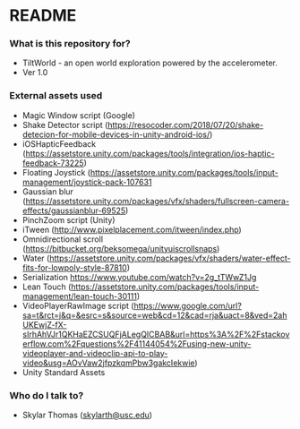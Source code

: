 # README #

### What is this repository for? ###

* TiltWorld - an open world exploration powered by the accelerometer.
* Ver 1.0

### External assets used ###

* Magic Window script (Google)
* Shake Detector script (https://resocoder.com/2018/07/20/shake-detecion-for-mobile-devices-in-unity-android-ios/)
* iOSHapticFeedback (https://assetstore.unity.com/packages/tools/integration/ios-haptic-feedback-73225)
* Floating Joystick (https://assetstore.unity.com/packages/tools/input-management/joystick-pack-107631
* Gaussian blur (https://assetstore.unity.com/packages/vfx/shaders/fullscreen-camera-effects/gaussianblur-69525)
* PinchZoom script (Unity)
* iTween (http://www.pixelplacement.com/itween/index.php)
* Omnidirectional scroll (https://bitbucket.org/beksomega/unityuiscrollsnaps)
* Water (https://assetstore.unity.com/packages/vfx/shaders/water-effect-fits-for-lowpoly-style-87810)
* Serialization https://www.youtube.com/watch?v=2g_tTWwZ1Jg
* Lean Touch (https://assetstore.unity.com/packages/tools/input-management/lean-touch-30111)
* VideoPlayerRawImage script (https://www.google.com/url?sa=t&rct=j&q=&esrc=s&source=web&cd=12&cad=rja&uact=8&ved=2ahUKEwjZ-fX-sIrhAhVJr1QKHaEZCSUQFjALegQICBAB&url=https%3A%2F%2Fstackoverflow.com%2Fquestions%2F41144054%2Fusing-new-unity-videoplayer-and-videoclip-api-to-play-video&usg=AOvVaw2jfpzkqmPbw3gakcIekwie)
* Unity Standard Assets


### Who do I talk to? ###

* Skylar Thomas (skylarth@usc.edu)

